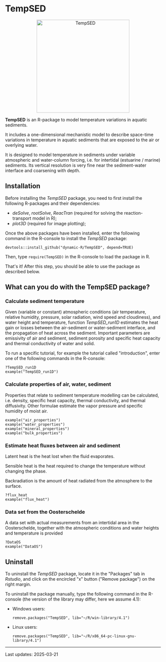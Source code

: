 # TempSED

<p align="center">
  <img src="man/figures/TempSEDlogo.png" width="300" alt="TempSED">
</p>

**TempSED** is an R-package to model temperature variations in aquatic sediments.

It includes a one-dimensional mechanistic model to describe space-time variations in temperature in aquatic sediments that are exposed to the air or overlying water. 

It is designed to model temperature in sediments under variable atmospheric and water-column forcing, i.e. for intertidal (estuarine / marine) sediments. Its vertical resolution is very fine near the sediment-water interface and coarsening with depth. 

## Installation

Before installing the *TempSED* package, you need to first install the following R-packages and their dependencies:

* *deSolve*, *rootSolve*, *ReacTran* (required for solving the reaction-transport model in R);
* *plot3D* (required for image plotting);

Once the above packages have been installed, enter the following command in the R-console to install the *TempSED* package:

```
devtools::install_github("dynamic-R/TempSED", depend=TRUE)
```
Then, type ``require(TempSED)`` in the R-console to load the package in R. 

That's it! After this step, you should be able to use the package as described below.

## What can you do with the TempSED package?

### Calculate sediment temperature

Given (variable or constant) atmospheric conditions (air temperature, relative humidity, pressure, solar radiation, wind speed and cloudiness), and water height and temperature, function *TempSED_run1D* estimates the heat gain or losses between the air-sediment or water-sediment interface, and the propagation of heat across the sediment. Important parameters are emissivity of air and sediment, sediment porosity and specific heat capacity and thermal conductivity of water and solid.  

To run a specific tutorial, for example the tutorial called "introduction", enter one of the following commands in the R-console:

```
?TempSED_run1D
example("TempSED_run1D")
```

### Calculate properties of air, water, sediment

Properties that relate to sediment temperature modelling can be calculated, i.e. density, specific heat capacity, thermal conductivity, and thermal diffusivity. 
Other formulae estimate the vapor pressure and specific humidity of moist air. 

```
example("air_properties")
example("water_properties")
example("mineral_properties")
example("bulk_properties")
```

### Estimate heat fluxes between air and sediment

Latent heat is the heat lost when the fluid evaporates.

Sensible heat is the heat required to change the temperature without changing the phase.

Backradiation is the amount of heat radiated from the atmosphere to the surface.

```
?flux_heat
example("flux_heat")
```

### Data set from the Oosterschelde

A data set with actual measurements from an intertidal area in the Oosterschelde, together with the atmospheric conditions and water heights and temperature is provided

```
?DataOS
example("DataOS")
```

## Uninstall

To uninstall the *TempSED* package, locate it in the "Packages" tab in *Rstudio*, and click on the encircled "x" button ("Remove package") on the right margin.

To uninstall the package manually, type the following command in the R-console (the version of the library may differ, here we assume 4.1):

* Windows users: 
  ```
  remove.packages("TempSED", lib="~/R/win-library/4.1")
  ```
* Linux users: 
  ```
  remove.packages("TempSED", lib="~/R/x86_64-pc-linux-gnu-library/4.1")
  ```

---
Last updates: 2025-03-21

